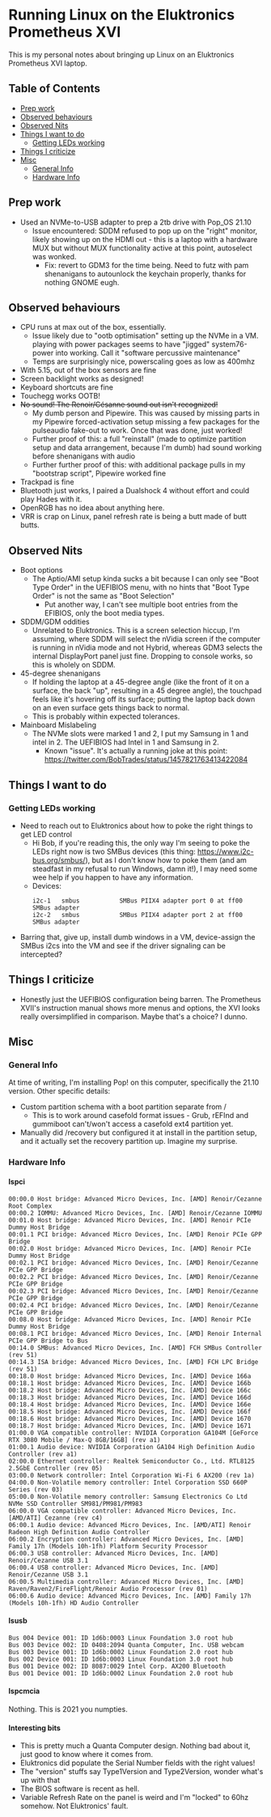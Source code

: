# Running Linux on the Eluktronics Prometheus XVI

This is my personal notes about bringing up Linux on an Eluktronics Prometheus XVI laptop.

## Table of Contents
* [Prep work](#prep-work)
* [Observed behaviours](#observed-behaviours)
* [Observed Nits](#observed-nits)
* [Things I want to do](#things-i-want-to-do)
   * [Getting LEDs working](#getting-leds-working)
* [Things I criticize](#things-i-criticize)
* [Misc](#misc)
   * [General Info](#general-info)
   * [Hardware Info](#hardware-info)

## Prep work

* Used an NVMe-to-USB adapter to prep a 2tb drive with Pop_OS 21.10
    * Issue encountered: SDDM refused to pop up on the "right" monitor, likely showing up on the HDMI out - this is a laptop with a hardware MUX but without MUX functionality active at this point, autoselect was wonked.
        * Fix: revert to GDM3 for the time being. Need to futz with pam shenanigans to autounlock the keychain properly, thanks for nothing GNOME eugh.

## Observed behaviours

* CPU runs at max out of the box, essentially.
    * Issue likely due to "ootb optimisation" setting up the NVMe in a VM. playing with power packages seems to have "jigged" system76-power into working. Call it "software percussive maintenance"
    * Temps are surprisingly nice, powerscaling goes as low as 400mhz
* With 5.15, out of the box sensors are fine
* Screen backlight works as designed!
* Keyboard shortcuts are fine
* Touchegg works OOTB!
* ~~No sound! The Renoir/Césanne sound out isn't recognized!~~
    * My dumb person and Pipewire. This was caused by missing parts in my Pipewire forced-activation setup missing a few packages for the pulseaudio fake-out to work. Once that was done, just worked!
    * Further proof of this: a full "reinstall" (made to optimize partition setup and data arrangement, because I'm dumb) had sound working before shenanigans with audio
    * Further further proof of this: with additional package pulls in my "bootstrap script", Pipewire worked fine
* Trackpad is fine
* Bluetooth just works, I paired a Dualshock 4 without effort and could play Hades with it.
* OpenRGB has no idea about anything here.
* VRR is crap on Linux, panel refresh rate is being a butt made of butt butts.

## Observed Nits

* Boot options
   * The Aptio/AMI setup kinda sucks a bit because I can only see "Boot Type Order" in the UEFIBIOS menu, with no hints that "Boot Type Order" is not the same as "Boot Selection" 
      * Put another way, I can't see multiple boot entries from the EFIBIOS, only the boot media types.
* SDDM/GDM oddities
   * Unrelated to Eluktronics. This is a screen selection hiccup, I'm assuming, where SDDM will select the nVidia screen if the computer is running in nVidia mode and not Hybrid, whereas GDM3 selects the internal DisplayPort panel just fine. Dropping to console works, so this is wholely on SDDM.
* 45-degree shenanigans
   * If holding the laptop at a 45-degree angle (like the front of it on a surface, the back "up", resulting in a 45 degree angle), the touchpad feels like it's hovering off its surface; putting the laptop back down on an even surface gets things back to normal.
   * This is probably within expected tolerances.
* Mainboard Mislabeling
   * The NVMe slots were marked 1 and 2, I put my Samsung in 1 and intel in 2. The UEFIBIOS had Intel in 1 and Samsung in 2.
      * Known "issue". It's actually a running joke at this point: https://twitter.com/BobTrades/status/1457821763413422084

## Things I want to do

### Getting LEDs working
* Need to reach out to Eluktronics about how to poke the right things to get LED control
    * Hi Bob, if you're reading this, the only way I'm seeing to poke the LEDs right now is two SMBus devices (this thing: https://www.i2c-bus.org/smbus/), but as I don't know how to poke them (and am steadfast in my refusal to run Windows, damn it!), I may need some wee help if you happen to have any information.
    * Devices: 
      ```
      i2c-1   smbus           SMBus PIIX4 adapter port 0 at ff00      SMBus adapter
      i2c-2   smbus           SMBus PIIX4 adapter port 2 at ff00      SMBus adapter
      ```
* Barring that, give up, install dumb windows in a VM, device-assign the SMBus i2cs into the VM and see if the driver signaling can be intercepted?

## Things I criticize

* Honestly just the UEFIBIOS configuration being barren. The Prometheus XVII's instruction manual shows more menus and options, the XVI looks really oversimplified in comparison. Maybe that's a choice? I dunno.

## Misc

### General Info

At time of writing, I'm installing Pop! on this computer, specifically the 21.10 version. Other specific details:
* Custom partition schema with a boot partition separate from /
  * This is to work around casefold format issues - Grub, rEFInd and gummiboot can't/won't access a casefold ext4 partition yet.
* Manually did /recovery but configured it at install in the partition setup, and it actually set the recovery partition up. Imagine my surprise.

### Hardware Info

#### lspci
```
00:00.0 Host bridge: Advanced Micro Devices, Inc. [AMD] Renoir/Cezanne Root Complex
00:00.2 IOMMU: Advanced Micro Devices, Inc. [AMD] Renoir/Cezanne IOMMU
00:01.0 Host bridge: Advanced Micro Devices, Inc. [AMD] Renoir PCIe Dummy Host Bridge
00:01.1 PCI bridge: Advanced Micro Devices, Inc. [AMD] Renoir PCIe GPP Bridge
00:02.0 Host bridge: Advanced Micro Devices, Inc. [AMD] Renoir PCIe Dummy Host Bridge
00:02.1 PCI bridge: Advanced Micro Devices, Inc. [AMD] Renoir/Cezanne PCIe GPP Bridge
00:02.2 PCI bridge: Advanced Micro Devices, Inc. [AMD] Renoir/Cezanne PCIe GPP Bridge
00:02.3 PCI bridge: Advanced Micro Devices, Inc. [AMD] Renoir/Cezanne PCIe GPP Bridge
00:02.4 PCI bridge: Advanced Micro Devices, Inc. [AMD] Renoir/Cezanne PCIe GPP Bridge
00:08.0 Host bridge: Advanced Micro Devices, Inc. [AMD] Renoir PCIe Dummy Host Bridge
00:08.1 PCI bridge: Advanced Micro Devices, Inc. [AMD] Renoir Internal PCIe GPP Bridge to Bus
00:14.0 SMBus: Advanced Micro Devices, Inc. [AMD] FCH SMBus Controller (rev 51)
00:14.3 ISA bridge: Advanced Micro Devices, Inc. [AMD] FCH LPC Bridge (rev 51)
00:18.0 Host bridge: Advanced Micro Devices, Inc. [AMD] Device 166a
00:18.1 Host bridge: Advanced Micro Devices, Inc. [AMD] Device 166b
00:18.2 Host bridge: Advanced Micro Devices, Inc. [AMD] Device 166c
00:18.3 Host bridge: Advanced Micro Devices, Inc. [AMD] Device 166d
00:18.4 Host bridge: Advanced Micro Devices, Inc. [AMD] Device 166e
00:18.5 Host bridge: Advanced Micro Devices, Inc. [AMD] Device 166f
00:18.6 Host bridge: Advanced Micro Devices, Inc. [AMD] Device 1670
00:18.7 Host bridge: Advanced Micro Devices, Inc. [AMD] Device 1671
01:00.0 VGA compatible controller: NVIDIA Corporation GA104M [GeForce RTX 3080 Mobile / Max-Q 8GB/16GB] (rev a1)
01:00.1 Audio device: NVIDIA Corporation GA104 High Definition Audio Controller (rev a1)
02:00.0 Ethernet controller: Realtek Semiconductor Co., Ltd. RTL8125 2.5GbE Controller (rev 05)
03:00.0 Network controller: Intel Corporation Wi-Fi 6 AX200 (rev 1a)
04:00.0 Non-Volatile memory controller: Intel Corporation SSD 660P Series (rev 03)
05:00.0 Non-Volatile memory controller: Samsung Electronics Co Ltd NVMe SSD Controller SM981/PM981/PM983
06:00.0 VGA compatible controller: Advanced Micro Devices, Inc. [AMD/ATI] Cezanne (rev c4)
06:00.1 Audio device: Advanced Micro Devices, Inc. [AMD/ATI] Renoir Radeon High Definition Audio Controller
06:00.2 Encryption controller: Advanced Micro Devices, Inc. [AMD] Family 17h (Models 10h-1fh) Platform Security Processor
06:00.3 USB controller: Advanced Micro Devices, Inc. [AMD] Renoir/Cezanne USB 3.1
06:00.4 USB controller: Advanced Micro Devices, Inc. [AMD] Renoir/Cezanne USB 3.1
06:00.5 Multimedia controller: Advanced Micro Devices, Inc. [AMD] Raven/Raven2/FireFlight/Renoir Audio Processor (rev 01)
06:00.6 Audio device: Advanced Micro Devices, Inc. [AMD] Family 17h (Models 10h-1fh) HD Audio Controller
```

#### lsusb

```
Bus 004 Device 001: ID 1d6b:0003 Linux Foundation 3.0 root hub
Bus 003 Device 002: ID 0408:2094 Quanta Computer, Inc. USB webcam
Bus 003 Device 001: ID 1d6b:0002 Linux Foundation 2.0 root hub
Bus 002 Device 001: ID 1d6b:0003 Linux Foundation 3.0 root hub
Bus 001 Device 002: ID 8087:0029 Intel Corp. AX200 Bluetooth
Bus 001 Device 001: ID 1d6b:0002 Linux Foundation 2.0 root hub
```

#### lspcmcia

Nothing. This is 2021 you numpties.

#### Interesting bits

* This is pretty much a Quanta Computer design. Nothing bad about it, just good to know where it comes from.
* Eluktronics did populate the Serial Number fields with the right values!
* The "version" stuffs say Type1Version and Type2Version, wonder what's up with that
* The BIOS software is recent as hell.
* Variable Refresh Rate on the panel is weird and I'm "locked" to 60hz somehow. Not Eluktronics' fault.
